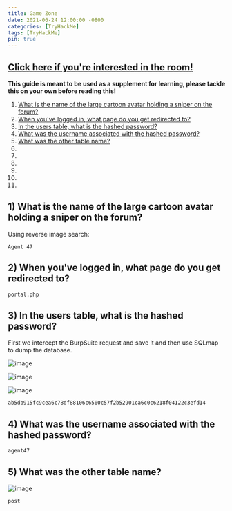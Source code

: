```yaml
---
title: Game Zone
date: 2021-06-24 12:00:00 -0800
categories: [TryHackMe]
tags: [TryHackMe] 
pin: true
---
```

## [Click here if you're interested in the room!](https://tryhackme.com/room/gamezone)


**This guide is meant to be used as a supplement for learning, please tackle this on your own before reading this!**


1. [What is the name of the large cartoon avatar holding a sniper on the forum?](#1)
2. [When you've logged in, what page do you get redirected to?](#2)
3. [In the users table, what is the hashed password?](#3)
4. [What was the username associated with the hashed password?](#4)
5. [What was the other table name?](#5)
6.
7.
8.
9.
10.
11.


<a name="1">

  
## 1) What is the name of the large cartoon avatar holding a sniper on the forum?

  
Using reverse image search: 
```
Agent 47
```

  
<a name="2">

## 2) When you've logged in, what page do you get redirected to?
  
  
```
portal.php
```
  
<a name="3">
  
  
## 3) In the users table, what is the hashed password?
  
First we intercept the BurpSuite request and save it and then use SQLmap to dump the database.
  
  
  
![image](https://user-images.githubusercontent.com/60508293/123366970-04c28180-d52e-11eb-8193-662a9b19fdb3.png)

  
![image](https://user-images.githubusercontent.com/60508293/123366930-f2484800-d52d-11eb-9ca3-e8f260253fd8.png)

  
  
![image](https://user-images.githubusercontent.com/60508293/123367185-6125a100-d52e-11eb-8139-9e4d179b24df.png)

```
ab5db915fc9cea6c78df88106c6500c57f2b52901ca6c0c6218f04122c3efd14
```
  
  
<a name="4">

## 4) What was the username associated with the hashed password?
  
```
agent47
```
  

<a name="5">
  
## 5) What was the other table name?
  
![image](https://user-images.githubusercontent.com/60508293/123367341-a21db580-d52e-11eb-9ee7-106195761743.png)

```
post
```


<a name="6">
  
  
 
<a name="7">



  
<a name="8">
  
  
  
<a name="9">
  
  
  
  
<a name="10">

  
  
<a name="11">
